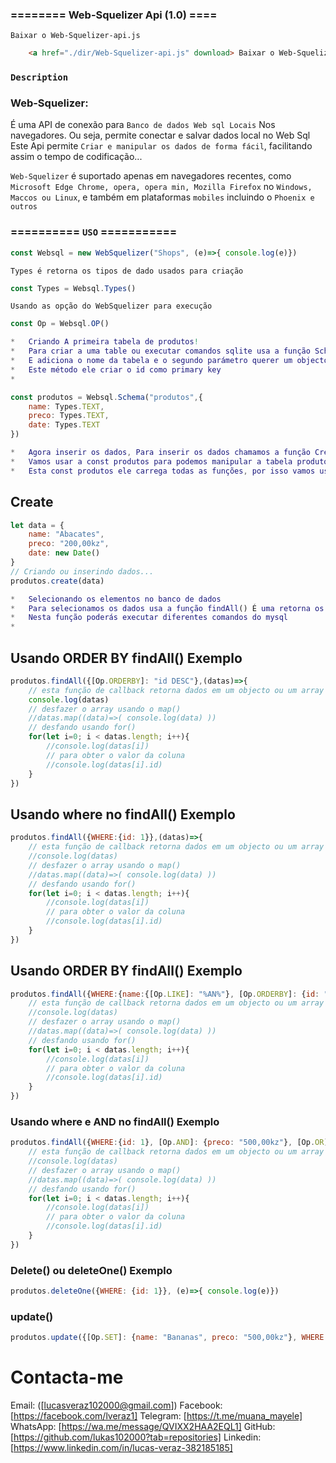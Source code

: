 ### ======== Web-Squelizer Api (1.0) ====




`Baixar o Web-Squelizer-api.js`
````html
    <a href="./dir/Web-Squelizer-api.js" download> Baixar o Web-Squelizer-api.js versão 1.0 </a>
````

### `Description`
### Web-Squelizer: 
É uma API de conexão para `Banco de dados Web sql Locais` Nos navegadores.
Ou seja, permite conectar e salvar dados local no Web Sql 
Este Api permite `Criar e manipular os dados de forma fácil`, facilitando assim o tempo de codificação...

`Web-Squelizer` é suportado apenas em navegadores recentes, como `Microsoft Edge Chrome, opera, opera min, Mozilla Firefox` no 
`Windows, Maccos ou Linux`, e também em plataformas `mobiles` incluindo o `Phoenix e outros`

### ========== `USO` ===========

````js
const Websql = new WebSquelizer("Shops", (e)=>{ console.log(e)})
````
`Types é retorna os tipos de dado usados para criação`
````js
const Types = Websql.Types()
````
`Usando as opção do WebSquelizer para execução`
````js
const Op = Websql.OP()
````

````m
*   Criando A primeira tabela de produtos!
*   Para criar a uma table ou executar comandos sqlite usa a função Schema()
*   E adiciona o nome da tabela e o segundo parámetro querer um objectos ou seja colunas.
*   Este método ele criar o id como primary key
*
````
````js
const produtos = Websql.Schema("produtos",{
    name: Types.TEXT,
    preco: Types.TEXT,
    date: Types.TEXT
})
````
````m
*   Agora inserir os dados, Para inserir os dados chamamos a função Create() com os dados
*   Vamos usar a const produtos para podemos manipular a tabela produtos.
*   Esta const produtos ele carrega todas as funções, por isso vamos usar ele
````
## Create
````js
let data = {
    name: "Abacates",
    preco: "200,00kz",
    date: new Date()
}
// Criando ou inserindo dados...
produtos.create(data)

````

````m
*   Selecionando os elementos no banco de dados
*   Para selecionamos os dados usa a função findAll() É uma retorna os dados.
*   Nesta função poderás executar diferentes comandos do mysql
*
````
##  Usando ORDER BY findAll() Exemplo
````js
produtos.findAll({[Op.ORDERBY]: "id DESC"},(datas)=>{ 
    // esta função de callback retorna dados em um objecto ou um array
    console.log(datas)
    // desfazer o array usando o map()
    //datas.map((data)=>( console.log(data) ))
    // desfando usando for()
    for(let i=0; i < datas.length; i++){
        //console.log(datas[i])
        // para obter o valor da coluna 
        //console.log(datas[i].id)
    }
})
````
##   Usando where no findAll() Exemplo
````js
produtos.findAll({WHERE:{id: 1}},(datas)=>{ 
    // esta função de callback retorna dados em um objecto ou um array
    //console.log(datas)
    // desfazer o array usando o map()
    //datas.map((data)=>( console.log(data) ))
    // desfando usando for()
    for(let i=0; i < datas.length; i++){
        //console.log(datas[i])
        // para obter o valor da coluna 
        //console.log(datas[i].id)
    }
})
````
##  Usando ORDER BY findAll() Exemplo

````js
produtos.findAll({WHERE:{name:{[Op.LIKE]: "%AN%"}, [Op.ORDERBY]: {id: "DESC"} }},(datas)=>{ 
    // esta função de callback retorna dados em um objecto ou um array
    //console.log(datas)
    // desfazer o array usando o map()
    //datas.map((data)=>( console.log(data) ))
    // desfando usando for()
    for(let i=0; i < datas.length; i++){
        //console.log(datas[i])
        // para obter o valor da coluna 
        //console.log(datas[i].id)
    }
})
````
###  Usando where e AND no findAll() Exemplo
````js
produtos.findAll({WHERE:{id: 1}, [Op.AND]: {preco: "500,00kz"}, [Op.OR]: {name: "Bananas"}},(datas)=>{ 
    // esta função de callback retorna dados em um objecto ou um array
    //console.log(datas)
    // desfazer o array usando o map()
    //datas.map((data)=>( console.log(data) ))
    // desfando usando for()
    for(let i=0; i < datas.length; i++){
        //console.log(datas[i])
        // para obter o valor da coluna 
        //console.log(datas[i].id)
    }
})
````

###  Delete() ou deleteOne() Exemplo
````js
produtos.deleteOne({WHERE: {id: 1}}, (e)=>{ console.log(e)})

````
###  update()
````js
produtos.update({[Op.SET]: {name: "Bananas", preco: "500,00kz"}, WHERE:{id: 2} }, ()=>{})
````


# Contacta-me
Email: ([lucasveraz102000@gmail.com])
Facebook: [https://facebook.com/lveraz1]
Telegram: [https://t.me/muana_mayele]
WhatsApp: [https://wa.me/message/QVIXX2HAA2EQL1]
GitHub: [https://github.com/lukas102000?tab=repositories]
Linkedin: [https://www.linkedin.com/in/lucas-veraz-382185185]